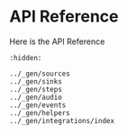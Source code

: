 # API Reference

Here is the API Reference


```{toctree}
:hidden:

../_gen/sources
../_gen/sinks
../_gen/steps
../_gen/audio
../_gen/events
../_gen/helpers
../_gen/integrations/index
```
